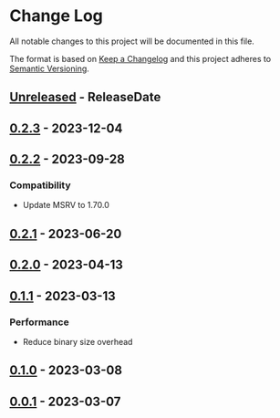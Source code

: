 # Change Log
All notable changes to this project will be documented in this file.

The format is based on [Keep a Changelog](http://keepachangelog.com/)
and this project adheres to [Semantic Versioning](http://semver.org/).

<!-- next-header -->
## [Unreleased] - ReleaseDate

## [0.2.3] - 2023-12-04

## [0.2.2] - 2023-09-28

### Compatibility

- Update MSRV to 1.70.0

## [0.2.1] - 2023-06-20

## [0.2.0] - 2023-04-13

## [0.1.1] - 2023-03-13

### Performance

- Reduce binary size overhead

## [0.1.0] - 2023-03-08

## [0.0.1] - 2023-03-07

<!-- next-url -->
[Unreleased]: https://github.com/rust-cli/anstyle/compare/anstyle-parse-v0.2.3...HEAD
[0.2.3]: https://github.com/rust-cli/anstyle/compare/anstyle-parse-v0.2.2...anstyle-parse-v0.2.3
[0.2.2]: https://github.com/rust-cli/anstyle/compare/anstyle-parse-v0.2.1...anstyle-parse-v0.2.2
[0.2.1]: https://github.com/rust-cli/anstyle/compare/anstyle-parse-v0.2.0...anstyle-parse-v0.2.1
[0.2.0]: https://github.com/rust-cli/anstyle/compare/anstyle-parse-v0.1.1...anstyle-parse-v0.2.0
[0.1.1]: https://github.com/rust-cli/anstyle/compare/anstyle-parse-v0.1.0...anstyle-parse-v0.1.1
[0.1.0]: https://github.com/rust-cli/anstyle/compare/anstyle-parse-v0.0.1...anstyle-parse-v0.1.0
[0.0.1]: https://github.com/rust-cli/anstyle/compare/3279127...anstyle-parse-v0.0.1
